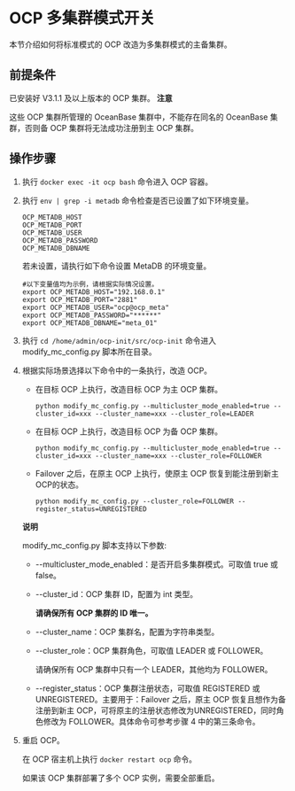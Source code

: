 OCP 多集群模式开关
================================

本节介绍如何将标准模式的 OCP 改造为多集群模式的主备集群。

前提条件
-------------------------

已安装好 V3.1.1 及以上版本的 OCP 集群。
**注意**



这些 OCP 集群所管理的 OceanBase 集群中，不能存在同名的 OceanBase 集群，否则备 OCP 集群将无法成功注册到主 OCP 集群。

操作步骤
-------------------------

1. 执行 `docker exec -it ocp bash` 命令进入 OCP 容器。



2. 执行 `env | grep -i metadb` 命令检查是否已设置了如下环境变量。

   ```unknow
   OCP_METADB_HOST
   OCP_METADB_PORT
   OCP_METADB_USER
   OCP_METADB_PASSWORD
   OCP_METADB_DBNAME
   ```



   若未设置，请执行如下命令设置 MetaDB 的环境变量。

   ```unknow
   #以下变量值均为示例，请根据实际情况设置。
   export OCP_METADB_HOST="192.168.0.1"
   export OCP_METADB_PORT="2881"
   export OCP_METADB_USER="ocp@ocp_meta"
   export OCP_METADB_PASSWORD="******"
   export OCP_METADB_DBNAME="meta_01"
   ```



3. 执行 `cd /home/admin/ocp-init/src/ocp-init` 命令进入 modify_mc_config.py 脚本所在目录。



4. 根据实际场景选择以下命令中的一条执行，改造 OCP。

   * 在目标 OCP 上执行，改造目标 OCP 为主 OCP 集群。

     ```unknow
     python modify_mc_config.py --multicluster_mode_enabled=true --cluster_id=xxx --cluster_name=xxx --cluster_role=LEADER
     ```



   * 在目标 OCP 上执行，改造目标 OCP 为备 OCP 集群。

     ```unknow
     python modify_mc_config.py --multicluster_mode_enabled=true --cluster_id=xxx --cluster_name=xxx --cluster_role=FOLLOWER
     ```



   * Failover 之后，在原主 OCP 上执行，使原主 OCP 恢复到能注册到新主 OCP的状态。

     ```unknow
     python modify_mc_config.py --cluster_role=FOLLOWER --register_status=UNREGISTERED
     ```







   **说明**



   modify_mc_config.py 脚本支持以下参数:
   * --multicluster_mode_enabled：是否开启多集群模式。可取值 true 或 false。



   * --cluster_id：OCP 集群 ID，配置为 int 类型。

     **请确保所有 OCP 集群的 ID 唯一。**


   * --cluster_name：OCP 集群名，配置为字符串类型。



   * --cluster_role：OCP 集群角色，可取值 LEADER 或 FOLLOWER。

     请确保所有 OCP 集群中只有一个 LEADER，其他均为 FOLLOWER。


   * --register_status：OCP 集群注册状态，可取值 REGISTERED 或 UNREGISTERED。主要用于：Failover 之后，原主 OCP 恢复且想作为备注册到新主 OCP，可将原主的注册状态修改为UNREGISTERED，同时角色修改为 FOLLOWER。具体命令可参考步骤 4 中的第三条命令。







5. 重启 OCP。

   在 OCP 宿主机上执行 `docker restart ocp` 命令。

   如果该 OCP 集群部署了多个 OCP 实例，需要全部重启。
